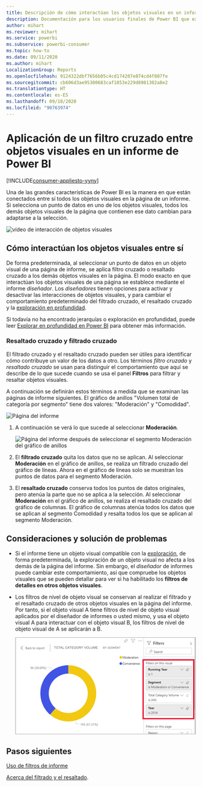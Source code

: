 ```yaml
---
title: Descripción de cómo interactúan los objetos visuales en un informe
description: Documentación para los usuarios finales de Power BI que explica cómo interactúan los objetos visuales en una página de informe.
author: mihart
ms.reviewer: mihart
ms.service: powerbi
ms.subservice: powerbi-consumer
ms.topic: how-to
ms.date: 09/11/2020
ms.author: mihart
LocalizationGroup: Reports
ms.openlocfilehash: 9124322dbf7656b05c4cd174207e074cd4f807fe
ms.sourcegitcommit: cb606d3ae95300683caf1853e229d8981302a8e2
ms.translationtype: HT
ms.contentlocale: es-ES
ms.lasthandoff: 09/18/2020
ms.locfileid: "90763974"
---
```

# <a name="how-visuals-cross-filter-each-other-in-a-power-bi-report"></a>Aplicación de un filtro cruzado entre objetos visuales en un informe de Power BI

[!INCLUDE[consumer-appliesto-yyny](../includes/consumer-appliesto-yyny.md)]

Una de las grandes características de Power BI es la manera en que están conectados entre sí todos los objetos visuales en la página de un informe. Si selecciona un punto de datos en uno de los objetos visuales, todos los demás objetos visuales de la página que contienen ese dato cambian para adaptarse a la selección. 

![vídeo de interacción de objetos visuales](media/end-user-interactions/interactions.gif)

## <a name="how-visuals-interact-with-each-other"></a>Cómo interactúan los objetos visuales entre sí

De forma predeterminada, al seleccionar un punto de datos en un objeto visual de una página de informe, se aplica filtro cruzado o resaltado cruzado a los demás objetos visuales en la página. El modo exacto en que interactúan los objetos visuales de una página se establece mediante el informe *diseñador*. Los *diseñadores* tienen opciones para activar y desactivar las interacciones de objetos visuales, y para cambiar el comportamiento predeterminado del filtrado cruzado, el resaltado cruzado y la [exploración en profundidad](end-user-drill.md). 

Si todavía no ha encontrado jerarquías o exploración en profundidad, puede leer [Explorar en profundidad en Power BI](end-user-drill.md) para obtener más información. 

### <a name="cross-filtering-and-cross-highlighting"></a>Resaltado cruzado y filtrado cruzado

El filtrado cruzado y el resaltado cruzado pueden ser útiles para identificar cómo contribuye un valor de los datos a otro. Los términos *filtro cruzado* y *resaltado cruzado* se usan para distinguir el comportamiento que aquí se describe de lo que sucede cuando se usa el panel **Filtros** para filtrar y resaltar objetos visuales.  

A continuación se definirán estos términos a medida que se examinan las páginas de informe siguientes. El gráfico de anillos "Volumen total de categoría por segmento" tiene dos valores: "Moderación" y "Comodidad". 

![Página del informe](media/end-user-interactions/power-bi-interactions-before.png)

1. A continuación se verá lo que sucede al seleccionar **Moderación**.

    ![Página del informe después de seleccionar el segmento Moderación del gráfico de anillos](media/end-user-interactions/power-bi-interactions-after.png)

2. El **filtrado cruzado** quita los datos que no se aplican. Al seleccionar **Moderación** en el gráfico de anillos, se realiza un filtrado cruzado del gráfico de líneas. Ahora en el gráfico de líneas solo se muestran los puntos de datos para el segmento Moderación. 

3. El **resaltado cruzado** conserva todos los puntos de datos originales, pero atenúa la parte que no se aplica a la selección. Al seleccionar **Moderación** en el gráfico de anillos, se realiza el resaltado cruzado del gráfico de columnas. El gráfico de columnas atenúa todos los datos que se aplican al segmento Comodidad y resalta todos los que se aplican al segmento Moderación. 


## <a name="considerations-and-troubleshooting"></a>Consideraciones y solución de problemas
- Si el informe tiene un objeto visual compatible con la [exploración](end-user-drill.md), de forma predeterminada, la exploración de un objeto visual no afecta a los demás de la página del informe. Sin embargo, el *diseñador* de informes puede cambiar este comportamiento, así que compruebe los objetos visuales que se pueden detallar para ver si ha habilitado los **filtros de detalles en otros objetos visuales**.
    
- Los filtros de nivel de objeto visual se conservan al realizar el filtrado y el resaltado cruzado de otros objetos visuales en la página del informe. Por tanto, si el objeto visual A tiene filtros de nivel de objeto visual aplicados por el diseñador de informes o usted mismo, y usa el objeto visual A para interactuar con el objeto visual B, los filtros de nivel de objeto visual de A se aplicarán a B.

    ![Página del informe que muestra los filtros ya establecidos](media/end-user-interactions/power-bi-visual-filters.png)

## <a name="next-steps"></a>Pasos siguientes
[Uso de filtros de informe](../consumer/end-user-report-filter.md)


[Acerca del filtrado y el resaltado](end-user-report-filter.md).
